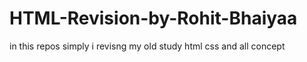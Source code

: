 # HTML-Revision-by-Rohit-Bhaiyaa
in this repos simply i revisng my old study html css and all concept
